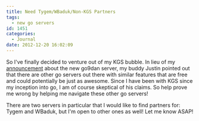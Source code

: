 ```yaml
---
title: Need Tygem/WBaduk/Non-KGS Partners
tags:
  - new go servers
id: 1451
categories:
  - Journal
date: 2012-12-20 16:02:09
---
```


So I've finally decided to venture out of my KGS bubble. In lieu of my [announcement](http://www.bengozen.com/new-go-server-go9dan/ "New Go Server — Go9Dan!!!") about the new go9dan server, my buddy Justin pointed out that there are other go servers out there with similar features that are free and could potentially be just as awesome. Since I have been with KGS since my inception into go, I am of course skeptical of his claims. So help prove me wrong by helping me navigate these other go servers!

There are two servers in particular that I would like to find partners for: Tygem and WBaduk, but I'm open to other ones as well! Let me know ASAP!